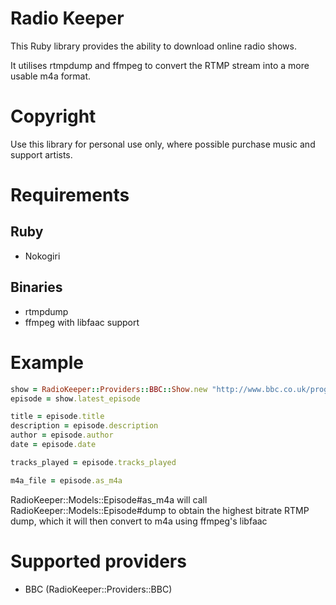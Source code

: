 # Radio Keeper

This Ruby library provides the ability to download online radio shows.

It utilises rtmpdump and ffmpeg to convert the RTMP stream into a more usable m4a format.

# Copyright

Use this library for personal use only, where possible purchase music and support artists.

# Requirements

## Ruby

* Nokogiri

## Binaries

* rtmpdump
* ffmpeg with libfaac support

# Example

```ruby
show = RadioKeeper::Providers::BBC::Show.new "http://www.bbc.co.uk/programmes/b006ww0v"
episode = show.latest_episode

title = episode.title
description = episode.description
author = episode.author
date = episode.date

tracks_played = episode.tracks_played

m4a_file = episode.as_m4a
```

RadioKeeper::Models::Episode#as_m4a will call RadioKeeper::Models::Episode#dump to obtain the highest bitrate RTMP dump, which it will then convert to m4a using ffmpeg's libfaac

# Supported providers

* BBC (RadioKeeper::Providers::BBC)
